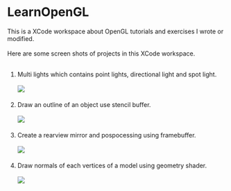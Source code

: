# LearnOpenGL
This is a XCode workspace about OpenGL tutorials and exercises I wrote or modified.<br /><br />
Here are some screen shots of projects in this XCode workspace.<br /><br />
1. Multi lights which contains point lights, directional light and spot light.<br /><br />
![](https://github.com/mycmessia/LearnOpenGL/blob/master/Tutorials/TutorialMultipleLights/multiple%20lights.png)<br /><br />
2. Draw an outline of an object use stencil buffer.<br /><br />
![](https://github.com/mycmessia/LearnOpenGL/blob/master/Tutorials/TutorialStencilTest/draw%20outline%20use%20stencil%20buffer.png)<br /><br />
3. Create a rearview mirror and pospocessing using framebuffer.<br /><br />
![](https://github.com/mycmessia/LearnOpenGL/blob/master/Tutorials/TutorialFrameBuffers/frame%20buffer.png)<br /><br />
4. Draw normals of each vertices of a model using geometry shader.<br /><br />
![](https://github.com/mycmessia/LearnOpenGL/blob/master/Tutorials/TutorialGeometryShader/normals.png)
